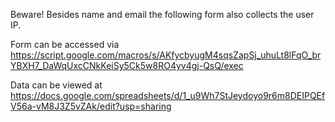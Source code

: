 Beware! Besides name and email the following form also collects the user IP.

Form can be accessed via
https://script.google.com/macros/s/AKfycbyugM4sqsZapSj_uhuLt8lFqO_brYBXH7_DaWqUxcCNkKeiSy5Ck5w8RO4yv4gj-QsQ/exec


Data can be viewed at
https://docs.google.com/spreadsheets/d/1_u9Wh7StJeydoyo9r6m8DEIPQEfV56a-vM8J3Z5vZAk/edit?usp=sharing

